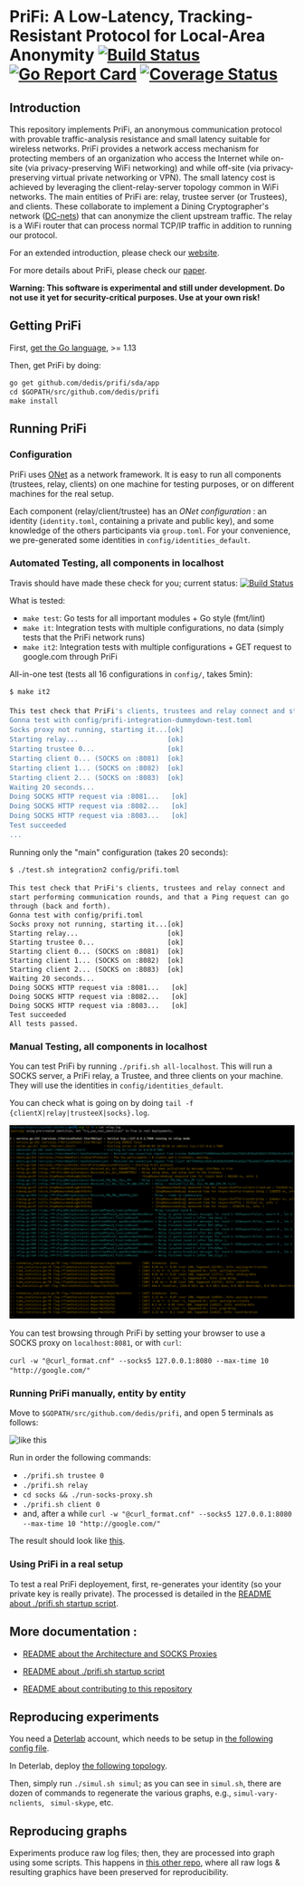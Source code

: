 # PriFi: A Low-Latency, Tracking-Resistant Protocol for Local-Area Anonymity [![Build Status](https://travis-ci.org/dedis/prifi.svg?branch=master)](https://travis-ci.org/dedis/prifi) [![Go Report Card](https://goreportcard.com/badge/github.com/dedis/prifi)](https://goreportcard.com/report/github.com/dedis/prifi) [![Coverage Status](https://coveralls.io/repos/github/dedis/prifi/badge.svg?branch=master)](https://coveralls.io/github/dedis/prifi?branch=master)

## Introduction


This repository implements PriFi, an anonymous communication protocol with provable traffic-analysis resistance and small latency suitable for wireless networks. PriFi provides a network access mechanism for protecting members of an organization who access the Internet while on-site (via privacy-preserving WiFi networking) and while off-site (via privacy-preserving virtual private networking or VPN). The small latency cost is achieved by leveraging the client-relay-server topology common in WiFi networks. The main entities of PriFi are: relay, trustee server (or Trustees), and clients. These collaborate to implement a Dining Cryptographer's network ([DC-nets](https://en.wikipedia.org/wiki/Dining_cryptographers_problem)) that can anonymize the client upstream traffic. The relay is a WiFi router that can process normal TCP/IP traffic in addition to running our protocol.

For an extended introduction, please check our [website](https://prifi.net/).

For more details about PriFi, please check our [paper](https://arxiv.org/abs/1710.10237).


**Warning: This software is experimental and still under development. Do not use it yet for security-critical purposes. Use at your own risk!**

## Getting PriFi

First, [get the Go language](https://golang.org/dl/), >= 1.13

Then, get PriFi by doing:

```
go get github.com/dedis/prifi/sda/app
cd $GOPATH/src/github.com/dedis/prifi
make install
```

## Running PriFi

### Configuration

PriFi uses [ONet](https://github.com/dedis/onet) as a network framework. It is easy to run all components (trustees, relay, clients) on one machine for testing purposes, or on different machines for the real setup.

Each component (relay/client/trustee) has an *ONet configuration* : an identity (`identity.toml`, containing a private and public key), and some knowledge of the others participants via `group.toml`. For your convenience, we pre-generated some identities in `config/identities_default`.

### Automated Testing, all components in localhost

Travis should have made these check for you; current status: [![Build Status](https://travis-ci.org/dedis/prifi.svg?branch=master)](https://travis-ci.org/dedis/prifi)

What is tested:
- `make test`: Go tests for all important modules + Go style (fmt/lint)
- `make it`: Integration tests with multiple configurations, no data (simply tests that the PriFi network runs)
- `make it2`: Integration tests with multiple configurations + GET request to google.com through PriFi

All-in-one test (tests all 16 configurations in `config/`, takes 5min):
```bash
$ make it2

This test check that PriFi's clients, trustees and relay connect and start performing communication rounds, and that a Ping request can go through (back and forth).
Gonna test with config/prifi-integration-dummydown-test.toml
Socks proxy not running, starting it...[ok]
Starting relay...                      [ok]
Starting trustee 0...                  [ok]
Starting client 0... (SOCKS on :8081)  [ok]
Starting client 1... (SOCKS on :8082)  [ok]
Starting client 2... (SOCKS on :8083)  [ok]
Waiting 20 seconds...
Doing SOCKS HTTP request via :8081...   [ok]
Doing SOCKS HTTP request via :8082...   [ok]
Doing SOCKS HTTP request via :8083...   [ok]
Test succeeded
...
```

Running only the "main" configuration (takes 20 seconds):
```
$ ./test.sh integration2 config/prifi.toml

This test check that PriFi's clients, trustees and relay connect and start performing communication rounds, and that a Ping request can go through (back and forth).
Gonna test with config/prifi.toml
Socks proxy not running, starting it...[ok]
Starting relay...                      [ok]
Starting trustee 0...                  [ok]
Starting client 0... (SOCKS on :8081)  [ok]
Starting client 1... (SOCKS on :8082)  [ok]
Starting client 2... (SOCKS on :8083)  [ok]
Waiting 20 seconds...
Doing SOCKS HTTP request via :8081...   [ok]
Doing SOCKS HTTP request via :8082...   [ok]
Doing SOCKS HTTP request via :8083...   [ok]
Test succeeded
All tests passed.
```

### Manual Testing, all components in localhost

You can test PriFi by running `./prifi.sh all-localhost`. This will run a SOCKS server, a PriFi relay, a Trustee, and three clients on your machine. They will use the identities in `config/identities_default`.
 
You can check what is going on by doing `tail -f {clientX|relay|trusteeX|socks}.log`.

![relay.log](screenshots/relay.png)

You can test browsing through PriFi by setting your browser to use a SOCKS proxy on `localhost:8081`, or with `curl`:

```curl -w "@curl_format.cnf" --socks5 127.0.0.1:8080 --max-time 10 "http://google.com/"```

### Running PriFi manually, entity by entity

Move to `$GOPATH/src/github.com/dedis/prifi`, and open 5 terminals as follows:
 
 ![like this](screenshots/manual-run1.png)

Run in order the following commands:
- `./prifi.sh trustee 0`
- `./prifi.sh relay`
- `cd socks && ./run-socks-proxy.sh`
- `./prifi.sh client 0`
- and, after a while `curl -w "@curl_format.cnf" --socks5 127.0.0.1:8080 --max-time 10 "http://google.com/"`

The result should look like [this](screenshots/manual-run2.png).

### Using PriFi in a real setup

To test a real PriFi deployement, first, re-generates your identity (so your private key is really private). The processed is detailed in the [README about ./prifi.sh startup script](README_prifi.sh.md).

## More documentation :

 - [README about the Architecture and SOCKS Proxies](README_architecture.md)

 - [README about ./prifi.sh startup script](README_prifi.sh.md)

 - [README about contributing to this repository](README_contributing.md)
 
## Reproducing experiments

You need a [Deterlab](http://deterlab.net/) account, which needs to be setup in [the following config file](sda/simulation/deter.toml).

In Deterlab, deploy [the following topology](sda/simulation/deter.ns).

Then, simply run `./simul.sh simul`; as you can see in `simul.sh`, there are dozen of commands to regenerate the various graphs, e.g., `simul-vary-nclients`, ` simul-skype`, etc.

## Reproducing graphs

Experiments produce raw log files; then, they are processed into graph using some scripts. This happens in [this other repo](https://github.com/lbarman/prifi-experiments), where all raw logs & resulting graphics have been preserved for reproducibility.